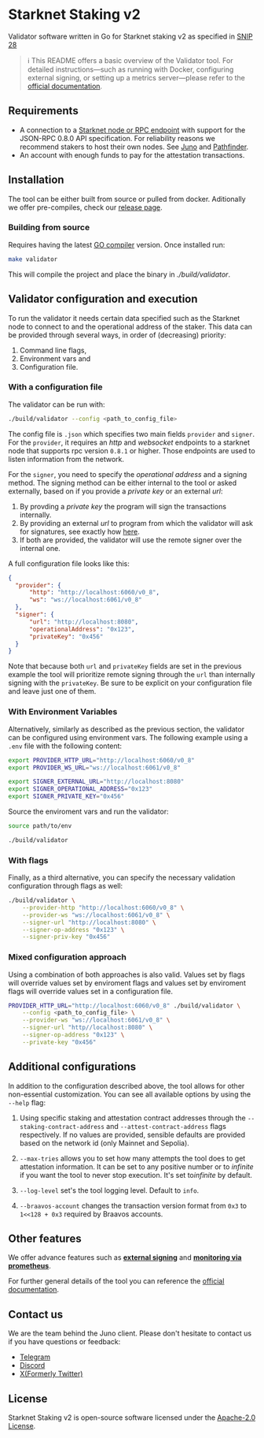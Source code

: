 # Starknet Staking v2
Validator software written in Go for Starknet staking v2 as specified in [SNIP 28](https://community.starknet.io/t/snip-28-staking-v2-proposal/115250)

> ℹ️ This README offers a basic overview of the Validator tool. For detailed instructions—such as running with Docker, configuring external signing, or setting up a metrics server—please refer to the [official documentation](https://nethermindeth.github.io/starknet-staking-v2/).

## Requirements

- A connection to a [Starknet node or RPC endpoint](https://www.starknet.io/fullnodes-rpc-services/) with support for the JSON-RPC 0.8.0 API specification. For reliability reasons we recommend stakers to host their own nodes. See [Juno](https://github.com/NethermindEth/juno) and [Pathfinder](https://github.com/eqlabs/pathfinder).
- An account with enough funds to pay for the attestation transactions.

## Installation

The tool can be either built from source or pulled from docker. Aditionally we offer pre-compiles, check our [release page](https://github.com/NethermindEth/starknet-staking-v2/releases).

### Building from source

Requires having the latest [GO compiler](https://go.dev/doc/install) version. Once installed run:

```bash
make validator
```

This will compile the project and place the binary in *./build/validator*.

## Validator configuration and execution

To run the validator it needs certain data specified such as the Starknet node to connect to and the operational address of the staker.
This data can be provided through several ways, in order of (decreasing) priority:
1. Command line flags,
2. Environment vars and
3. Configuration file.

### With a configuration file

The validator can be run with:
```bash
./build/validator --config <path_to_config_file>
```

The config file is `.json` which specifies two main fields `provider` and `signer`. For the `provider`, it requires an *http* and *websocket* endpoints to a starknet node that supports rpc version `0.8.1` or higher. Those endpoints are used to listen information from the network.

For the `signer`, you need to specify the *operational address* and a signing method. 
The signing method can be either internal to the tool or asked externally, based on if you provide a *private key* or an external *url*:
1. By provding a *private key* the program will sign the transactions internally.
2. By providing an external *url* to program from which the validator will ask for signatures, see exactly how [here](#external-signer).
3. If both are provided, the validator will use the remote signer over the internal one.


A full configuration file looks like this:

```json
{
  "provider": {
      "http": "http://localhost:6060/v0_8",
      "ws": "ws://localhost:6061/v0_8"
  },
  "signer": {
      "url": "http://localhost:8080",
      "operationalAddress": "0x123",
      "privateKey": "0x456"
  }
}
```

Note that because both `url` and `privateKey` fields are set in the previous example the tool will prioritize remote signing through the `url` than internally signing with the `privateKey`. Be sure to  be explicit on your configuration file and leave just one of them.


### With Environment Variables
Alternatively, similarly as described as the previous section, the validator can be configured using environment vars. The following example using a `.env` file with the following content:

```bash
export PROVIDER_HTTP_URL="http://localhost:6060/v0_8"
export PROVIDER_WS_URL="ws://localhost:6061/v0_8"

export SIGNER_EXTERNAL_URL="http://localhost:8080"
export SIGNER_OPERATIONAL_ADDRESS="0x123"
export SIGNER_PRIVATE_KEY="0x456"
```

Source the enviroment vars and run the validator:

```bash
source path/to/env

./build/validator
```


### With flags
Finally, as a third alternative, you can specify the necessary validation configuration through flags as well:

```bash
./build/validator \
    --provider-http "http://localhost:6060/v0_8" \
    --provider-ws "ws://localhost:6061/v0_8" \
    --signer-url "http://localhost:8080" \
    --signer-op-address "0x123" \
    --signer-priv-key "0x456"
```


### Mixed configuration approach

Using a combination of both approaches is also valid. Values set by flags will override values set by enviroment flags and values set by enviroment flags will override values set in a configuration file.

```bash
PROVIDER_HTTP_URL="http://localhost:6060/v0_8" ./build/validator \
    --config <path_to_config_file> \
    --provider-ws "ws://localhost:6061/v0_8" \
    --signer-url "http//localhost:8080" \
    --signer-op-address "0x123" \
    --private-key "0x456"
```

## Additional configurations

In addition to the configuration described above, the tool allows for other non-essential customization. You can see all available options by using the `--help` flag:

1. Using specific staking and attestation contract addresses through the `--staking-contract-address` and `--attest-contract-address` flags respectively. If no values are provided, sensible defaults are provided based on the network id (only Mainnet and Sepolia).

2. `--max-tries` allows you to set how many attempts the tool does to get attestation information. It can be set to any positive number or to *infinite* if you want the tool to never stop execution. It's set to*infinite* by default.

3. `--log-level` set's the tool logging level. Default to `info`.

4. `--braavos-account` changes the transaction version format from `0x3` to `1<<128 + 0x3` required by Braavos accounts. 

## Other features

We offer advance features such as **[external signing](https://nethermindeth.github.io/starknet-staking-v2/external-signer)** and **[monitoring via prometheus](https://nethermindeth.github.io/starknet-staking-v2/metrics)**. 


For further general details of the tool you can reference the [official documentation](https://nethermindeth.github.io/starknet-staking-v2/).



## Contact us

We are the team behind the Juno client. Please don't hesitate to contact us if you have questions or feedback:

- [Telegram](https://t.me/StarknetJuno)
- [Discord](https://discord.com/invite/TcHbSZ9ATd)
- [X(Formerly Twitter)](https://x.com/NethermindStark)

##  License

Starknet Staking v2 is open-source software licensed under the [Apache-2.0 License](https://github.com/NethermindEth/starknet-staking-v2/blob/main/LICENSE).

